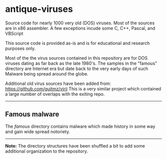 # antique-viruses
Source code for nearly 1000 very old (DOS) viruses. Most of the sources are in x86
assembler. A few exceptions incude some C, C++, Pascal, and VBScript

This source code is provided as-is and is for educational and research purposes only.

Most of the the virus sources contained in this repository are for DOS viruses dating 
as far back as the late 1980's. The samples in the "famous" directory are Internet era
but date back to the very early days of such Malware being spread around the globe.

Additional old virus sources have been added from: https://github.com/guitmz/virii This
is a very similar project which contained a large number of overlaps with the exiting 
repo. 

---

## Famous malware
The *famous* directory contains malware which made history in some way and gain wide
spread notoriety.

---

**Note:** The directory structures have been shuffled a bit to add some additional organization
to the repository.
